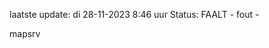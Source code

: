 laatste update: 
di 28-11-2023  8:46   uur 
Status: FAALT - fout - 
<div class="service R">mapsrv</div>